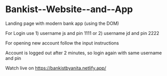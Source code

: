# Bankist--Website--and--App

Landing page with modern bank app (using the DOM)

For Login use 1) username js and pin 1111 or 2) username jd and pin 2222

For opening new account follow the input instructions

Account is logged out after 2 minutes, so login again with same username and pin

Watch live on https://bankistbyanita.netlify.app/
